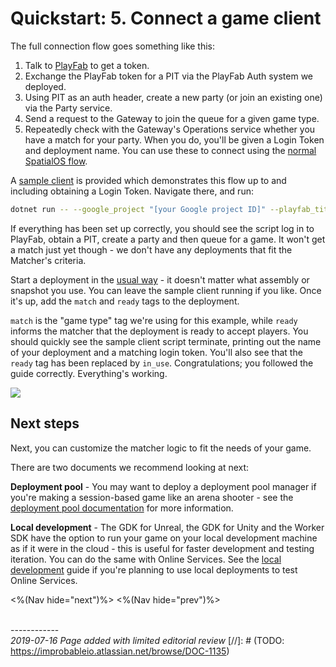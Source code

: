 # Quickstart: 5. Connect a game client

The full connection flow goes something like this:

1. Talk to [PlayFab](https://api.playfab.com/docs/tutorials/landing-players/best-login) to get a token.
2. Exchange the PlayFab token for a PIT via the PlayFab Auth system we deployed.
3. Using PIT as an auth header, create a new party (or join an existing one) via the Party service.
4. Send a request to the Gateway to join the queue for a given game type.
5. Repeatedly check with the Gateway's Operations service whether you have a match for your party. When you do, you'll be given a Login Token and deployment name. You can use these to connect using the [normal SpatialOS flow](https://docs.improbable.io/reference/latest/shared/auth/integrate-authentication-platform-sdk#4-connecting-to-the-deployment).

A [sample client](http://github.com/spatialos/online-services/tree/master/services/csharp/SampleClient) is provided which demonstrates this flow up to and including obtaining a Login Token. Navigate there, and run:

```bash
dotnet run -- --google_project "[your Google project ID]" --playfab_title_id "[your PlayFab title ID]"
```

If everything has been set up correctly, you should see the script log in to PlayFab, obtain a PIT, create a party and then queue for a game. It won't get a match just yet though - we don't have any deployments that fit the Matcher's criteria.

Start a deployment in the [usual way](https://docs.improbable.io/reference/latest/shared/deploy/deploy-cloud) - it doesn't matter what assembly or snapshot you use. You can leave the sample client running if you like. Once it's up, add the `match` and `ready` tags to the deployment.

`match` is the "game type" tag we're using for this example, while `ready` informs the matcher that the deployment is ready to accept players. You should quickly see the sample client script terminate, printing out the name of your deployment and a matching login token. You'll also see that the `ready` tag has been replaced by `in_use`. Congratulations; you followed the guide correctly. Everything's working.

![]({{assetRoot}}img/quickstart/demo.gif)

## Next steps

Next, you can customize the matcher logic to fit the needs of your game. </br>

There are two documents we recommend looking at next:

**Deployment pool** - You may want to deploy a deployment pool manager if you're making a session-based game like an arena shooter - see the [deployment pool documentation]({{urlRoot}}/content/configuration-examples/deployment-pool/overview) for more information.

**Local development** - The GDK for Unreal, the GDK for Unity and the Worker SDK have the option to run your game on your local development machine as if it were in the cloud - this is useful for faster development and testing iteration. You can do the same with Online Services. See the [local development]({{urlRoot}}/content/workflows/local.md) guide if you're planning to use local deployments to test Online Services.


<%(Nav hide="next")%>
<%(Nav hide="prev")%>

<br/>------------<br/>
_2019-07-16 Page added with limited editorial review_
[//]: # (TODO: https://improbableio.atlassian.net/browse/DOC-1135)
